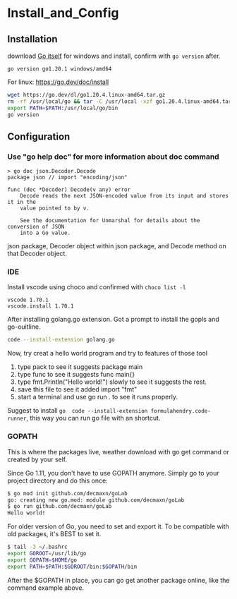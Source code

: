 # Install_and_Config


## Installation

download [Go itself](https://go.dev/dl/) for windows and install, confirm with ```go version``` after. 
```
go version go1.20.1 windows/amd64
```
For linux: https://go.dev/doc/install
```bash
wget https://go.dev/dl/go1.20.4.linux-amd64.tar.gz
rm -rf /usr/local/go && tar -C /usr/local -xzf go1.20.4.linux-amd64.tar.gz
export PATH=$PATH:/usr/local/go/bin
go version
```

## Configuration

### Use "go help doc" for more information about doc command
```
> go doc json.Decoder.Decode
package json // import "encoding/json"

func (dec *Decoder) Decode(v any) error
    Decode reads the next JSON-encoded value from its input and stores it in the
    value pointed to by v.

    See the documentation for Unmarshal for details about the conversion of JSON
    into a Go value.
```
json package, Decoder object within json package, and Decode method on that Decoder object.

### IDE

Install vscode using choco and confirmed with ```choco list -l```
```
vscode 1.70.1
vscode.install 1.70.1
```

After installing golang.go extension.  Got a prompt to install the gopls and go-ouitline.

```bash
code --install-extension golang.go 
```

Now, try creat a hello world program and try to features of those tool

1. type pack to see it suggests package main
2. type func to see it suggests func main{}
3. type fmt.Println("Hello world!") slowly to see it suggests the rest.
4. save this file to see it added import "fmt"
5. start a terminal and use go run . to see it runs properly.

Suggest to install ```go  code --install-extension formulahendry.code-runner```, this way you can run go file with an shortcut.

### GOPATH

This is where the packages live, weather download with go get command or created by your self.

Since Go 1.11, you don't have to use GOPATH anymore. Simply go to your project directory and do this once: 

```bash
$ go mod init github.com/decmaxn/goLab
go: creating new go.mod: module github.com/decmaxn/goLab
$ go run github.com/decmaxn/goLab
Hello world!
```
For older version of Go, you need to set and export it. To be compatible with old packages, it's BEST to set it.

```bash
$ tail -3 ~/.bashrc 
export GOROOT=/usr/lib/go
export GOPATH=$HOME/go
export PATH=$PATH:$GOROOT/bin:$GOPATH/bin
```
After the $GOPATH in place, you can go get another package online, like the command example above.

